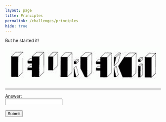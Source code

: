 ```yaml
---
layout: page
title: Principles
permalink: /challenges/principles
hide: true
---
```


But he started it!

![alt text][dialfreq]

[dialfreq]: /assets/img/blocks.png "Found It!"

<!-- ANSWER - Archemedes -->

---

<form>
    <label for="answer">Answer:</label><br>
    <input type="text" id="submission" name="submission"><br><br>
    <input type="submit" value="Submit" onclick="javascript:checkAnswer('principles', document.getElementById('submission').value)">
</form>